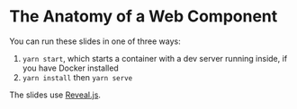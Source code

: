 # The Anatomy of a Web Component

You can run these slides in one of three ways:

1. `yarn start`, which starts a container with a dev server running inside, if you have Docker installed
2. `yarn install` then `yarn serve`

The slides use [Reveal.js](https://revealjs.com/#/).
